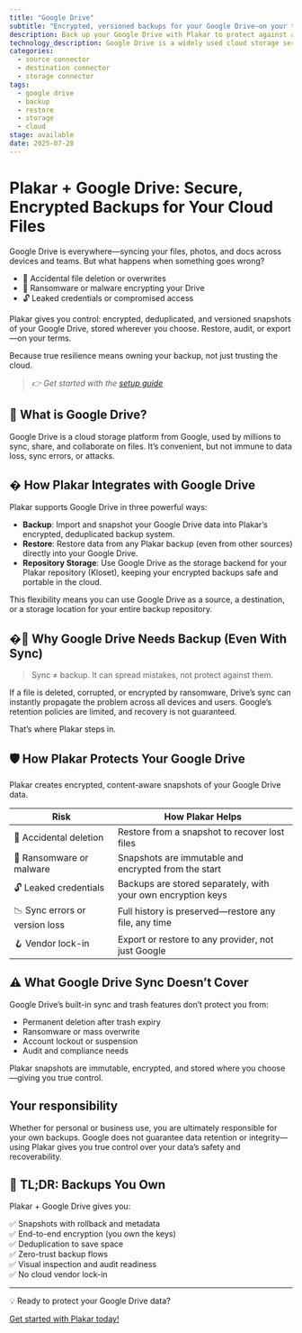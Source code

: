 ```yaml
---
title: "Google Drive"
subtitle: "Encrypted, versioned backups for your Google Drive—on your terms"
description: Back up your Google Drive with Plakar to protect against accidental deletion, ransomware, and sync errors. Immutable, encrypted, and restorable—no vendor lock-in.
technology_description: Google Drive is a widely used cloud storage service for individuals and businesses, syncing files across devices and teams.
categories:
  - source connector
  - destination connector
  - storage connector
tags:
  - google drive
  - backup
  - restore
  - storage
  - cloud
stage: available
date: 2025-07-28
---
```


# Plakar + Google Drive: Secure, Encrypted Backups for Your Cloud Files

Google Drive is everywhere—syncing your files, photos, and docs across devices and teams. But what happens when something goes wrong?

- 🧍 Accidental file deletion or overwrites
- 🦠 Ransomware or malware encrypting your Drive
- 🔓 Leaked credentials or compromised access

Plakar gives you control: encrypted, deduplicated, and versioned snapshots of your Google Drive, stored wherever you choose. Restore, audit, or export—on your terms.

Because true resilience means owning your backup, not just trusting the cloud.

> *👉 Get started with the [setup guide](docs/main/integrations/google-drive/)*

## 🧠 What is Google Drive?

Google Drive is a cloud storage platform from Google, used by millions to sync, share, and collaborate on files. It’s convenient, but not immune to data loss, sync errors, or attacks.

## � How Plakar Integrates with Google Drive

Plakar supports Google Drive in three powerful ways:

- **Backup**: Import and snapshot your Google Drive data into Plakar’s encrypted, deduplicated backup system.
- **Restore**: Restore data from any Plakar backup (even from other sources) directly into your Google Drive.
- **Repository Storage**: Use Google Drive as the storage backend for your Plakar repository (Kloset), keeping your encrypted backups safe and portable in the cloud.

This flexibility means you can use Google Drive as a source, a destination, or a storage location for your entire backup repository.

## �🚨 Why Google Drive Needs Backup (Even With Sync)

>Sync ≠ backup. It can spread mistakes, not protect against them.

If a file is deleted, corrupted, or encrypted by ransomware, Drive’s sync can instantly propagate the problem across all devices and users. Google’s retention policies are limited, and recovery is not guaranteed.

That’s where Plakar steps in.

## 🛡️ How Plakar Protects Your Google Drive

Plakar creates encrypted, content-aware snapshots of your Google Drive data.

| **Risk**                        | **How Plakar Helps**                                            |
|---------------------------------|------------------------------------------------------------------|
| 🧍 Accidental deletion           | Restore from a snapshot to recover lost files                    |
| 🦠 Ransomware or malware         | Snapshots are immutable and encrypted from the start             |
| 🔓 Leaked credentials            | Backups are stored separately, with your own encryption keys     |
| 📉 Sync errors or version loss   | Full history is preserved—restore any file, any time             |
| 🪝 Vendor lock-in                | Export or restore to any provider, not just Google               |

## ⚠️ What Google Drive Sync Doesn’t Cover

Google Drive’s built-in sync and trash features don’t protect you from:

- Permanent deletion after trash expiry
- Ransomware or mass overwrite
- Account lockout or suspension
- Audit and compliance needs

Plakar snapshots are immutable, encrypted, and stored where you choose—giving you true control.

## Your responsibility

Whether for personal or business use, you are ultimately responsible for your own backups. Google does not guarantee data retention or integrity—using Plakar gives you true control over your data’s safety and recoverability.

## 🔄 TL;DR: Backups You Own

Plakar + Google Drive gives you:

✅ Snapshots with rollback and metadata  
✅ End-to-end encryption (you own the keys)  
✅ Deduplication to save space  
✅ Zero-trust backup flows  
✅ Visual inspection and audit readiness  
✅ No cloud vendor lock-in

---

💡 Ready to protect your Google Drive data?

[Get started with Plakar today!](https://plakar.io/docs/main/integrations/google-drive/)